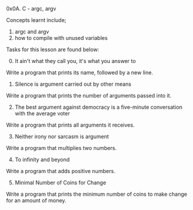 0x0A. C - argc, argv


Concepts learnt include;

1. argc and argv
2. how to compile with unused variables



Tasks for this lesson are found below:


0. It ain't what they call you, it's what you answer to

Write a program that prints its name, followed by a new line.


1. Silence is argument carried out by other means

Write a program that prints the number of arguments passed into it.



2. The best argument against democracy is a five-minute conversation with the average voter

Write a program that prints all arguments it receives.



3. Neither irony nor sarcasm is argument

Write a program that multiplies two numbers.



4. To infinity and beyond

Write a program that adds positive numbers.



5. Minimal Number of Coins for Change

Write a program that prints the minimum number of coins to make change for an amount of money.


